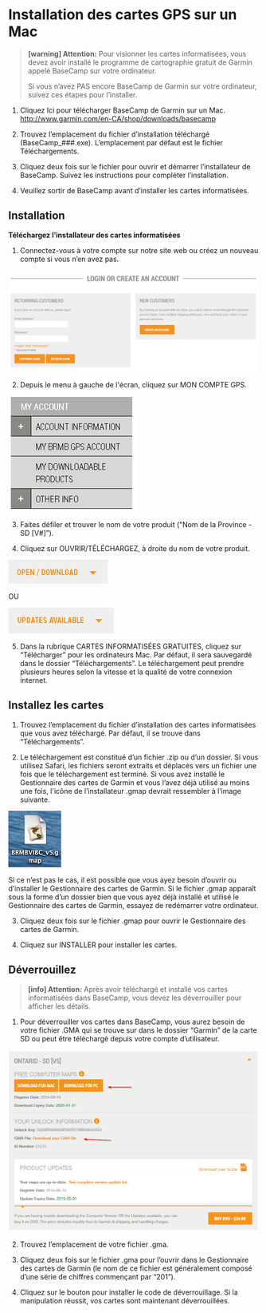 # Installation des cartes GPS sur un Mac

> **[warning] Attention:** Pour visionner les cartes informatisées, vous devez avoir installé le programme de cartographie gratuit de Garmin appelé BaseCamp sur votre ordinateur.
>
> Si vous n’avez PAS encore BaseCamp de Garmin sur votre ordinateur, suivez ces étapes pour l’installer.

1. Cliquez Ici pour télécharger BaseCamp de Garmin sur un Mac. http://www.garmin.com/en-CA/shop/downloads/basecamp

2. Trouvez l’emplacement du fichier d’installation téléchargé (BaseCamp_###.exe). L’emplacement par défaut est le fichier Téléchargements. 
 
3. Cliquez deux fois sur le fichier pour ouvrir et démarrer l’installateur de BaseCamp. Suivez les instructions pour compléter l’installation.

4. Veuillez sortir de BaseCamp avant d’installer les cartes informatisées. 

## Installation

**Téléchargez l’installateur des cartes informatisées**

1. Connectez-vous à votre compte sur notre site web ou créez un nouveau compte si vous n’en avez pas. 

![](/assets/login_create.png)

2. Depuis le menu à gauche de l'écran, cliquez sur MON COMPTE GPS.

![](/assets/mybrmbgpsaccount.png)

3. Faites défiler et trouver le nom de votre produit (“Nom de la Province - SD [V#]”).

4. Cliquez sur OUVRIR/TÉLÉCHARGEZ, à droite du nom de votre produit.

![](/assets/open-down.png)

OU

![](/assets/updates-avail.png)


5. Dans la rubrique CARTES INFORMATISÉES GRATUITES, cliquez sur “Télécharger” pour les ordinateurs Mac. Par défaut, il sera sauvegardé dans le dossier “Téléchargements”. Le téléchargement peut prendre plusieurs heures selon la vitesse et la qualité de votre connexion internet.

## Installez les cartes

1.	Trouvez l’emplacement du fichier d’installation des cartes informatisées que vous avez téléchargé. Par défaut, il se trouve dans “Téléchargements”. 

2.	Le téléchargement est constitué d’un fichier .zip ou d’un dossier. Si vous utilisez Safari, les fichiers seront extraits et déplacés vers un fichier une fois que le téléchargement est terminé. Si vous avez installé le Gestionnaire des cartes de Garmin et vous l’avez déjà utilisé au moins une fois, l'icône de l’installateur .gmap devrait ressembler à l’image suivante.

![](/assets/mac_install.png)

Si ce n’est pas le cas, il est possible que vous ayez besoin d’ouvrir ou d’installer le Gestionnaire des cartes de Garmin. Si le fichier .gmap apparaît sous la forme d’un dossier bien que vous ayez déjà installé et utilisé le Gestionnaire des cartes de Garmin, essayez de redémarrer votre ordinateur.
 
3.	Cliquez deux fois sur le fichier .gmap pour ouvrir le Gestionnaire des cartes de Garmin. 

4.	Cliquez sur INSTALLER pour installer les cartes. 

## Déverrouillez

> **[info] Attention:**  Après avoir téléchargé et installé vos cartes informatisées dans BaseCamp, vous devez les déverrouiller pour afficher les détails.

1.	Pour déverrouiller vos cartes dans BaseCamp, vous aurez besoin de votre fichier .GMA qui se trouve sur dans le dossier “Garmin” de la carte SD ou peut être téléchargé depuis votre compte d’utilisateur. 

![](/assets/download_pc.png)

2.	Trouvez l’emplacement de votre fichier .gma. 

3.	 Cliquez deux fois sur le fichier .gma pour l’ouvrir dans le Gestionnaire des cartes de Garmin (le nom de ce fichier est généralement composé d’une série de chiffres commençant par “201”). 

4.	Cliquez sur le bouton pour installer le code de déverrouillage. Si la manipulation réussit, vos cartes sont maintenant déverrouillées.


